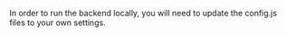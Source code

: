 In order to run the backend locally, you will need to update the config.js files to your own settings.

